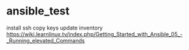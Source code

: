 # ansible_test

install ssh
copy keys
update inventory
https://wiki.learnlinux.tv/index.php/Getting_Started_with_Ansible_05_-_Running_elevated_Commands
